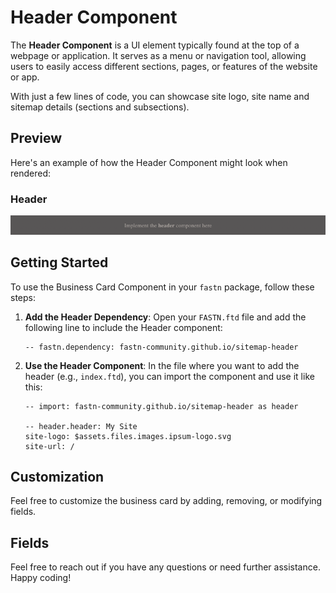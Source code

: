 # Header Component

The **Header Component** is a UI element typically found at the top of a webpage
or application. It serves as a menu or navigation tool, allowing users to easily 
access different sections, pages, or features of the website or app.

With just a few lines of code, you can showcase site logo, site name and sitemap
details (sections and subsections).

## Preview

Here's an example of how the Header Component might look when rendered:

### Header

![header.png](.github/assets/header.png)



## Getting Started

To use the Business Card Component in your `fastn` package, follow these steps:

1. **Add the Header Dependency**: Open your `FASTN.ftd` file and add 
   the following line to include the Header component:
   ```ftd
   -- fastn.dependency: fastn-community.github.io/sitemap-header
   ```
2. **Use the Header Component**: In the file where you want to add 
   the header (e.g., `index.ftd`), you can import the component and 
   use it like this:
    ```ftd
   -- import: fastn-community.github.io/sitemap-header as header

   -- header.header: My Site
   site-logo: $assets.files.images.ipsum-logo.svg
   site-url: /
   ```
   
## Customization

Feel free to customize the business card by adding, removing, or modifying 
fields.

## Fields

Feel free to reach out if you have any questions or need further assistance. Happy coding!
